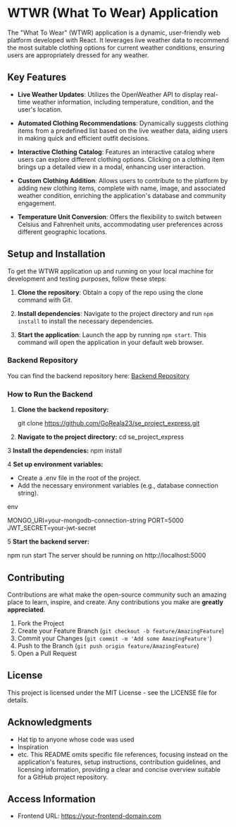 # WTWR (What To Wear) Application

The "What To Wear" (WTWR) application is a dynamic, user-friendly web platform developed with React. It leverages live weather data to recommend the most suitable clothing options for current weather conditions, ensuring users are appropriately dressed for any weather.

## Key Features

- **Live Weather Updates**: Utilizes the OpenWeather API to display real-time weather information, including temperature, condition, and the user's location.

- **Automated Clothing Recommendations**: Dynamically suggests clothing items from a predefined list based on the live weather data, aiding users in making quick and efficient outfit decisions.

- **Interactive Clothing Catalog**: Features an interactive catalog where users can explore different clothing options. Clicking on a clothing item brings up a detailed view in a modal, enhancing user interaction.

- **Custom Clothing Addition**: Allows users to contribute to the platform by adding new clothing items, complete with name, image, and associated weather condition, enriching the application's database and community engagement.

- **Temperature Unit Conversion**: Offers the flexibility to switch between Celsius and Fahrenheit units, accommodating user preferences across different geographic locations.

## Setup and Installation

To get the WTWR application up and running on your local machine for development and testing purposes, follow these steps:

1. **Clone the repository**: Obtain a copy of the repo using the clone command with Git.

2. **Install dependencies**: Navigate to the project directory and run `npm install` to install the necessary dependencies.

3. **Start the application**: Launch the app by running `npm start`. This command will open the application in your default web browser.

### Backend Repository

You can find the backend repository here: [Backend Repository](https://github.com/GoReala23/se_project_express)

### How to Run the Backend

1. **Clone the backend repository:**

   git clone https://github.com/GoReala23/se_project_express.git

2. **Navigate to the project directory:**
   cd se_project_express

3 **Install the dependencies:**
npm install

4 **Set up environment variables:**

- Create a .env file in the root of the project.
- Add the necessary environment variables (e.g., database connection string).

env

MONGO_URI=your-mongodb-connection-string
PORT=5000
JWT_SECRET=your-jwt-secret

5 **Start the backend server:**

npm run start
The server should be running on http://localhost:5000

## Contributing

Contributions are what make the open-source community such an amazing place to learn, inspire, and create. Any contributions you make are **greatly appreciated**.

1. Fork the Project
2. Create your Feature Branch (`git checkout -b feature/AmazingFeature`)
3. Commit your Changes (`git commit -m 'Add some AmazingFeature'`)
4. Push to the Branch (`git push origin feature/AmazingFeature`)
5. Open a Pull Request

## License

This project is licensed under the MIT License - see the LICENSE file for details.

## Acknowledgments

- Hat tip to anyone whose code was used
- Inspiration
- etc.
  This README omits specific file references, focusing instead on the application's features, setup instructions, contribution guidelines, and licensing information, providing a clear and concise overview suitable for a GitHub project repository.

## Access Information

- Frontend URL: https://your-frontend-domain.com
